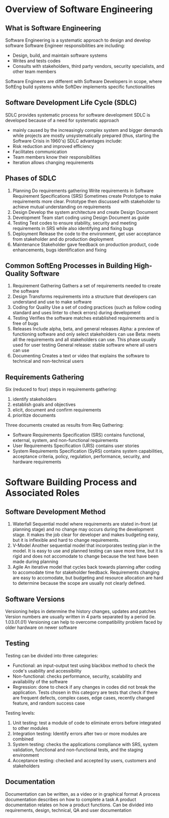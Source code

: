 # Overview of Software Engineering

## What is Software Engineering
Software Engineering is a systematic approach to design and develop software
Software Engineer responsibilities are including:
- Design, build, and maintain software systems
- Writes and tests codes
- Consults with stakeholders, third party vendors, security specialists, and other team members

Software Engineers are different with Software Developers in scope, where SoftEng build systems while SoftDev implements specific functionalities

## Software Development Life Cycle (SDLC)
SDLC provides systematic process for software development
SDLC is developed because of a need for systematic approach
- mainly caused by the increasingly complex system and bigger demands while projects are mostly unsystematically prepared (thus, starting the Software Crisis in 1960's)
SDLC advantages include:
- Risk reduction and improved efficiency
- Facilitates communication
- Team members know their responsibilities
- Iteration allows changing requirements

## Phases of SDLC
1. Planning
    Do requirements gathering
    Write requirements in Software Requirement Specifications (SRS)
    Sometimes create Prototype to make requirements more clear. Prototype then discussed with stakeholder to achieve mutual understanding on requirements
2. Design
    Develop the system architecture and create Design Document
3. Development
    Team start coding using Design Document as guide
4. Testing
    Test codes to ensure stability, security and meeting requirements in SRS while also identifying and fixing bugs
5. Deployment
    Release the code to the environment, get user acceptance from stakeholder and do production deployment
6. Maintenance
    Stakeholder gave feedback on production product, code enhancements, bugs identification and fixing

## Common SoftEng Processes in Building High-Quality Software
1. Requirement Gathering
    Gathers a set of requirements needed to create the software
2. Design
    Transforms requirements into a structure that developers can understand and use to make software
3. Coding for Quality
    Use a set of coding practices (such as follow coding standard and uses linter to check errors) during development
4. Testing
    Verifies the software matches established requirements and is free of bugs
5. Releases
    Include alpha, beta, and general releases
    Alpha: a preview of functioning software and only select stakeholders can use
    Beta: meets all the requirements and all stakeholders can use. This phase usually used for user testing
    General release: stable software where all users can use
6. Documenting
    Creates a text or video that explains the software to technical and non-technical users

## Requirements Gathering
Six (reduced to four) steps in requirements gathering:
1. identify stakeholders
2. establish goals and objectives
3. elicit, document and confirm requirements
4. prioritize documents

Three documents created as results from Req Gathering:
- Software Requirements Specification (SRS) contains functional, external, system, and non-functional requirements
- User Requirements Specification (URS) contains user stories
- System Requirements Specification (SyRS) contains system capabilities, acceptance criteria, policy, regulation, performance, security, and hardware requirements

# Software Building Process and Associated Roles

## Software Development Method
1. Waterfall
    Sequential model where requirements are stated in-front (at planning stage) and no change may occurs during the development stage. It makes the job clear for developer and makes budgeting easy, but it is inflexible and hard to change requirements.
2. V-Model
    Another sequential model that incorporates testing plan in the model. It is easy to use and planned testing can save more time, but it is rigid and does not accomodate to change because the test have been made during planning
3. Agile
    An iterative model that cycles back towards planning after coding to accomodate time for stakeholder feedback. Requirements changing are easy to accomodate, but budgeting and resource allocation are hard to determine because the scope are usually not clearly defined.

## Software Versions
Versioning helps in determine the history changes, updates and patches
Version numbers are usually written in 4 parts separated by a period (ie. 1.03.01.01)
Versioning can help to overcome compatibility problem faced by older hardware on newer software

## Testing
Testing can be divided into three categories:
- Functional: an input-output test using blackbox method to check the code's usability and accessibility
- Non-functional: checks performance, security, scalability and availability of the software
- Regression: done to check if any changes in codes did not break the application. Tests chosen in this category are tests that check if there are frequent defects, complex cases, edge cases, recently changed feature, and random success case

Testing levels:
1. Unit testing: test a module of code to eliminate errors before integrated to other modules
2. Integration testing: Identify errors after two or more modules are combined
3. System testing: checks the applications compliance with SRS, system validation, functional and non-functional tests, and the staging environment
4. Acceptance testing: checked and accepted by users, customers and stakeholders

## Documentation
Documentation can be written, as a video or in graphical format
A process documentation describes on how to complete a task
A product documentation relates on how a product functions. Can be divided into requirements, design, technical, QA and user documentation